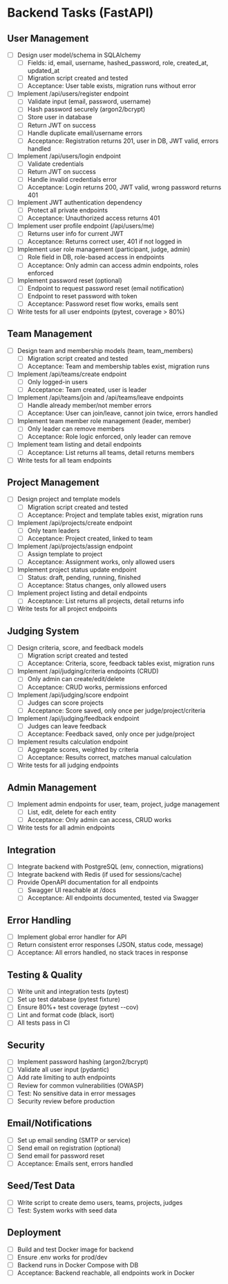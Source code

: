 # Backend Tasks (FastAPI)

## User Management
- [ ] Design user model/schema in SQLAlchemy
  - [ ] Fields: id, email, username, hashed_password, role, created_at, updated_at
  - [ ] Migration script created and tested
  - [ ] Acceptance: User table exists, migration runs without error
- [ ] Implement /api/users/register endpoint
  - [ ] Validate input (email, password, username)
  - [ ] Hash password securely (argon2/bcrypt)
  - [ ] Store user in database
  - [ ] Return JWT on success
  - [ ] Handle duplicate email/username errors
  - [ ] Acceptance: Registration returns 201, user in DB, JWT valid, errors handled
- [ ] Implement /api/users/login endpoint
  - [ ] Validate credentials
  - [ ] Return JWT on success
  - [ ] Handle invalid credentials error
  - [ ] Acceptance: Login returns 200, JWT valid, wrong password returns 401
- [ ] Implement JWT authentication dependency
  - [ ] Protect all private endpoints
  - [ ] Acceptance: Unauthorized access returns 401
- [ ] Implement user profile endpoint (/api/users/me)
  - [ ] Returns user info for current JWT
  - [ ] Acceptance: Returns correct user, 401 if not logged in
- [ ] Implement user role management (participant, judge, admin)
  - [ ] Role field in DB, role-based access in endpoints
  - [ ] Acceptance: Only admin can access admin endpoints, roles enforced
- [ ] Implement password reset (optional)
  - [ ] Endpoint to request password reset (email notification)
  - [ ] Endpoint to reset password with token
  - [ ] Acceptance: Password reset flow works, emails sent
- [ ] Write tests for all user endpoints (pytest, coverage > 80%)

## Team Management
- [ ] Design team and membership models (team, team_members)
  - [ ] Migration script created and tested
  - [ ] Acceptance: Team and membership tables exist, migration runs
- [ ] Implement /api/teams/create endpoint
  - [ ] Only logged-in users
  - [ ] Acceptance: Team created, user is leader
- [ ] Implement /api/teams/join and /api/teams/leave endpoints
  - [ ] Handle already member/not member errors
  - [ ] Acceptance: User can join/leave, cannot join twice, errors handled
- [ ] Implement team member role management (leader, member)
  - [ ] Only leader can remove members
  - [ ] Acceptance: Role logic enforced, only leader can remove
- [ ] Implement team listing and detail endpoints
  - [ ] Acceptance: List returns all teams, detail returns members
- [ ] Write tests for all team endpoints

## Project Management
- [ ] Design project and template models
  - [ ] Migration script created and tested
  - [ ] Acceptance: Project and template tables exist, migration runs
- [ ] Implement /api/projects/create endpoint
  - [ ] Only team leaders
  - [ ] Acceptance: Project created, linked to team
- [ ] Implement /api/projects/assign endpoint
  - [ ] Assign template to project
  - [ ] Acceptance: Assignment works, only allowed users
- [ ] Implement project status update endpoint
  - [ ] Status: draft, pending, running, finished
  - [ ] Acceptance: Status changes, only allowed users
- [ ] Implement project listing and detail endpoints
  - [ ] Acceptance: List returns all projects, detail returns info
- [ ] Write tests for all project endpoints

## Judging System
- [ ] Design criteria, score, and feedback models
  - [ ] Migration script created and tested
  - [ ] Acceptance: Criteria, score, feedback tables exist, migration runs
- [ ] Implement /api/judging/criteria endpoints (CRUD)
  - [ ] Only admin can create/edit/delete
  - [ ] Acceptance: CRUD works, permissions enforced
- [ ] Implement /api/judging/score endpoint
  - [ ] Judges can score projects
  - [ ] Acceptance: Score saved, only once per judge/project/criteria
- [ ] Implement /api/judging/feedback endpoint
  - [ ] Judges can leave feedback
  - [ ] Acceptance: Feedback saved, only once per judge/project
- [ ] Implement results calculation endpoint
  - [ ] Aggregate scores, weighted by criteria
  - [ ] Acceptance: Results correct, matches manual calculation
- [ ] Write tests for all judging endpoints

## Admin Management
- [ ] Implement admin endpoints for user, team, project, judge management
  - [ ] List, edit, delete for each entity
  - [ ] Acceptance: Only admin can access, CRUD works
- [ ] Write tests for all admin endpoints

## Integration
- [ ] Integrate backend with PostgreSQL (env, connection, migrations)
- [ ] Integrate backend with Redis (if used for sessions/cache)
- [ ] Provide OpenAPI documentation for all endpoints
  - [ ] Swagger UI reachable at /docs
  - [ ] Acceptance: All endpoints documented, tested via Swagger

## Error Handling
- [ ] Implement global error handler for API
- [ ] Return consistent error responses (JSON, status code, message)
- [ ] Acceptance: All errors handled, no stack traces in response

## Testing & Quality
- [ ] Write unit and integration tests (pytest)
- [ ] Set up test database (pytest fixture)
- [ ] Ensure 80%+ test coverage (pytest --cov)
- [ ] Lint and format code (black, isort)
- [ ] All tests pass in CI

## Security
- [ ] Implement password hashing (argon2/bcrypt)
- [ ] Validate all user input (pydantic)
- [ ] Add rate limiting to auth endpoints
- [ ] Review for common vulnerabilities (OWASP)
- [ ] Test: No sensitive data in error messages
- [ ] Security review before production

## Email/Notifications
- [ ] Set up email sending (SMTP or service)
- [ ] Send email on registration (optional)
- [ ] Send email for password reset
- [ ] Acceptance: Emails sent, errors handled

## Seed/Test Data
- [ ] Write script to create demo users, teams, projects, judges
- [ ] Test: System works with seed data

## Deployment
- [ ] Build and test Docker image for backend
- [ ] Ensure .env works for prod/dev
- [ ] Backend runs in Docker Compose with DB
- [ ] Acceptance: Backend reachable, all endpoints work in Docker